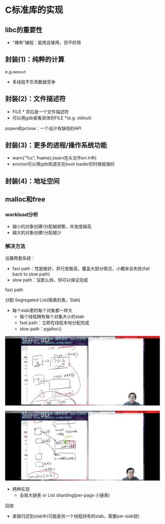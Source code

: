 # C标准库的实现

## libc的重要性

- "裸奔"编程：能用且够用，但不好用

## 封装(1)：纯粹的计算

e.g.`memset`

- 多线程不负责数据竞争

## 封装(2)：文件描述符

- FILE * 背后是一个文件描述符
- 可以用gdb查看具体的FILE *(e.g. stdout)

popen和pclose：一个设计有缺陷的API

## 封装(3)：更多的进程/操作系统功能

- warn("%s", fname);(warn在头文件err.h中)
- environ可以用gdb知道实在boot loader的时候赋值的

## 封装(4)：地址空间

## malloc和free

### workload分析

- 越小的对象创建/分配越频繁，并发度越高
- 越大的对象创建/分配越少

### 解决方法

设置两套系统：

- fast path：性能极好，并行度极高，覆盖大部分情况，小概率会失败(fall back to slow path)
- slow path：没那么快，但可以保证完成

fast path

分配:Segregated List(隔离的表，Slab)

- 每个slab里的每个对象都一样大
  - 每个线程拥有每个对象大小的slab
  - fast path：立即在线程本地分配完成
  - slow path：pgalloc()

![image-20220721120519302](images/image-20220721120519302.png)

![image-20220721120437443](images/image-20220721120437443.png)

- 两种实现
  - 全局大链表 or List sharding(per-page 小链表)

回收

- 直接归还到slab中(可能是另一个线程持有的slab，需要per-slab锁)
